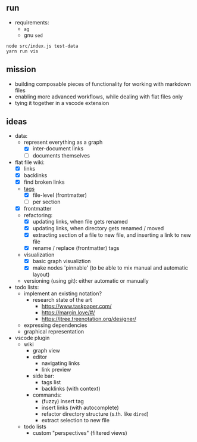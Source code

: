 ## run

- requirements:
    - `ag`
    - gnu `sed`

```
node src/index.js test-data
yarn run vis
```


## mission
- building composable pieces of functionality for working with markdown files
- enabling more advanced workflows, while dealing with flat files only
- tying it together in a vscode extension


## ideas
- data:
    - represent everything as a graph
        - [x] inter-document links
        - [ ] documents themselves
- flat file wiki:
    - [x] links
    - [x] backlinks
    - [x] find broken links
    - [tags](https://github.com/freder/md/issues/3)
	    - [x] file-level (frontmatter)
	    - [ ] per section
    - [x] frontmatter
    - refactoring:
        - [x] updating links, when file gets renamed
        - [x] updating links, when directory gets renamed / moved
        - [x] extracting section of a file to new file, and inserting a link to new file
        - [x] rename / replace (frontmatter) tags
    - visualization
        - [x] basic graph visualiztion
        - [x] make nodes 'pinnable' (to be able to mix manual and automatic layout)
    - versioning (using git): either automatic or manually
- todo lists:
    - implement an existing notation?
        - research state of the art
            - https://www.taskpaper.com/
            - https://margin.love/#/
            - https://jtree.treenotation.org/designer/
    - expressing dependencies
    - graphical representation
- vscode plugin
    - wiki
        - graph view
        - editor
            - navigating links
            - link preview
        - side bar:
            - tags list
            - backlinks (with context)
        - commands:
            - (fuzzy) insert tag
            - insert links (with autocomplete)
            - refactor directory structure (s.th. like `dired`)
            - extract selection to new file
    - todo lists
        - custom "perspectives" (filtered views)
